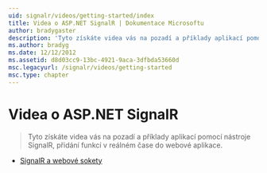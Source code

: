 ```yaml
---
uid: signalr/videos/getting-started/index
title: Videa o ASP.NET SignalR | Dokumentace Microsoftu
author: bradygaster
description: 'Tyto získáte videa vás na pozadí a příklady aplikací pomocí nástroje SignalR, přidání funkcí v reálném čase do webové aplikace.'
ms.author: bradyg
ms.date: 12/12/2012
ms.assetid: d8d03cc9-13bc-4921-9aca-3dfbda53660d
msc.legacyurl: /signalr/videos/getting-started
msc.type: chapter
---
```

<a name="aspnet-signalr-videos"></a>Videa o ASP.NET SignalR
====================
> Tyto získáte videa vás na pozadí a příklady aplikací pomocí nástroje SignalR, přidání funkcí v reálném čase do webové aplikace.


- [SignalR a webové sokety](signalr-and-web-sockets.md)
